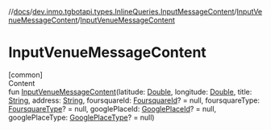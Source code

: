//[docs](../../../index.md)/[dev.inmo.tgbotapi.types.InlineQueries.InputMessageContent](../index.md)/[InputVenueMessageContent](index.md)/[InputVenueMessageContent](-input-venue-message-content.md)



# InputVenueMessageContent  
[common]  
Content  
fun [InputVenueMessageContent](-input-venue-message-content.md)(latitude: [Double](https://kotlinlang.org/api/latest/jvm/stdlib/kotlin/-double/index.html), longitude: [Double](https://kotlinlang.org/api/latest/jvm/stdlib/kotlin/-double/index.html), title: [String](https://kotlinlang.org/api/latest/jvm/stdlib/kotlin/-string/index.html), address: [String](https://kotlinlang.org/api/latest/jvm/stdlib/kotlin/-string/index.html), foursquareId: [FoursquareId](../../dev.inmo.tgbotapi.types/index.md#%5Bdev.inmo.tgbotapi.types%2FFoursquareId%2F%2F%2FPointingToDeclaration%2F%5D%2FClasslikes%2F625018081)? = null, foursquareType: [FoursquareType](../../dev.inmo.tgbotapi.types/index.md#%5Bdev.inmo.tgbotapi.types%2FFoursquareType%2F%2F%2FPointingToDeclaration%2F%5D%2FClasslikes%2F625018081)? = null, googlePlaceId: [GooglePlaceId](../../dev.inmo.tgbotapi.types/index.md#%5Bdev.inmo.tgbotapi.types%2FGooglePlaceId%2F%2F%2FPointingToDeclaration%2F%5D%2FClasslikes%2F625018081)? = null, googlePlaceType: [GooglePlaceType](../../dev.inmo.tgbotapi.types/index.md#%5Bdev.inmo.tgbotapi.types%2FGooglePlaceType%2F%2F%2FPointingToDeclaration%2F%5D%2FClasslikes%2F625018081)? = null)  



